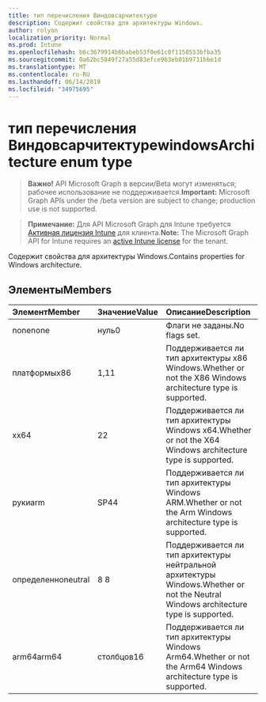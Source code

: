 ```yaml
---
title: тип перечисления Виндовсарчитектуре
description: Содержит свойства для архитектуры Windows.
author: rolyon
localization_priority: Normal
ms.prod: Intune
ms.openlocfilehash: b6c3679914b6babeb53f0e61c0f1158553bfba35
ms.sourcegitcommit: 0a62bc5849f27a55d83efce9b3eb01b9711bbe1d
ms.translationtype: MT
ms.contentlocale: ru-RU
ms.lasthandoff: 06/14/2019
ms.locfileid: "34975695"
---
```

# <a name="windowsarchitecture-enum-type"></a><span data-ttu-id="6163d-103">тип перечисления Виндовсарчитектуре</span><span class="sxs-lookup"><span data-stu-id="6163d-103">windowsArchitecture enum type</span></span>

> <span data-ttu-id="6163d-104">**Важно!** API Microsoft Graph в версии/Beta могут изменяться; рабочее использование не поддерживается.</span><span class="sxs-lookup"><span data-stu-id="6163d-104">**Important:** Microsoft Graph APIs under the /beta version are subject to change; production use is not supported.</span></span>

> <span data-ttu-id="6163d-105">**Примечание:** Для API Microsoft Graph для Intune требуется [Активная лицензия Intune](https://go.microsoft.com/fwlink/?linkid=839381) для клиента.</span><span class="sxs-lookup"><span data-stu-id="6163d-105">**Note:** The Microsoft Graph API for Intune requires an [active Intune license](https://go.microsoft.com/fwlink/?linkid=839381) for the tenant.</span></span>

<span data-ttu-id="6163d-106">Содержит свойства для архитектуры Windows.</span><span class="sxs-lookup"><span data-stu-id="6163d-106">Contains properties for Windows architecture.</span></span>

## <a name="members"></a><span data-ttu-id="6163d-107">Элементы</span><span class="sxs-lookup"><span data-stu-id="6163d-107">Members</span></span>
|<span data-ttu-id="6163d-108">Элемент</span><span class="sxs-lookup"><span data-stu-id="6163d-108">Member</span></span>|<span data-ttu-id="6163d-109">Значение</span><span class="sxs-lookup"><span data-stu-id="6163d-109">Value</span></span>|<span data-ttu-id="6163d-110">Описание</span><span class="sxs-lookup"><span data-stu-id="6163d-110">Description</span></span>|
|:---|:---|:---|
|<span data-ttu-id="6163d-111">none</span><span class="sxs-lookup"><span data-stu-id="6163d-111">none</span></span>|<span data-ttu-id="6163d-112">нуль</span><span class="sxs-lookup"><span data-stu-id="6163d-112">0</span></span>|<span data-ttu-id="6163d-113">Флаги не заданы.</span><span class="sxs-lookup"><span data-stu-id="6163d-113">No flags set.</span></span>|
|<span data-ttu-id="6163d-114">платформы</span><span class="sxs-lookup"><span data-stu-id="6163d-114">x86</span></span>|<span data-ttu-id="6163d-115">1,1</span><span class="sxs-lookup"><span data-stu-id="6163d-115">1</span></span>|<span data-ttu-id="6163d-116">Поддерживается ли тип архитектуры x86 Windows.</span><span class="sxs-lookup"><span data-stu-id="6163d-116">Whether or not the X86 Windows architecture type is supported.</span></span>|
|<span data-ttu-id="6163d-117">x</span><span class="sxs-lookup"><span data-stu-id="6163d-117">x64</span></span>|<span data-ttu-id="6163d-118">2</span><span class="sxs-lookup"><span data-stu-id="6163d-118">2</span></span>|<span data-ttu-id="6163d-119">Поддерживается ли тип архитектуры Windows x64.</span><span class="sxs-lookup"><span data-stu-id="6163d-119">Whether or not the X64 Windows architecture type is supported.</span></span>|
|<span data-ttu-id="6163d-120">руки</span><span class="sxs-lookup"><span data-stu-id="6163d-120">arm</span></span>|<span data-ttu-id="6163d-121">SP4</span><span class="sxs-lookup"><span data-stu-id="6163d-121">4</span></span>|<span data-ttu-id="6163d-122">Поддерживается ли тип архитектуры Windows ARM.</span><span class="sxs-lookup"><span data-stu-id="6163d-122">Whether or not the Arm Windows architecture type is supported.</span></span>|
|<span data-ttu-id="6163d-123">определенно</span><span class="sxs-lookup"><span data-stu-id="6163d-123">neutral</span></span>|<span data-ttu-id="6163d-124">8 </span><span class="sxs-lookup"><span data-stu-id="6163d-124">8</span></span>|<span data-ttu-id="6163d-125">Поддерживается ли тип архитектуры нейтральной архитектуры Windows.</span><span class="sxs-lookup"><span data-stu-id="6163d-125">Whether or not the Neutral Windows architecture type is supported.</span></span>|
|<span data-ttu-id="6163d-126">arm64</span><span class="sxs-lookup"><span data-stu-id="6163d-126">arm64</span></span>|<span data-ttu-id="6163d-127">столбцов</span><span class="sxs-lookup"><span data-stu-id="6163d-127">16</span></span>|<span data-ttu-id="6163d-128">Поддерживается ли тип архитектуры Windows Arm64.</span><span class="sxs-lookup"><span data-stu-id="6163d-128">Whether or not the Arm64 Windows architecture type is supported.</span></span>|





